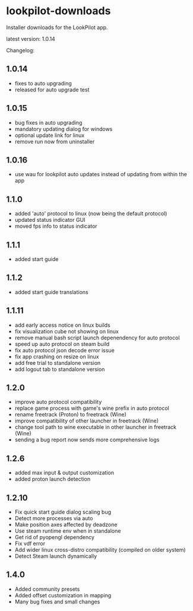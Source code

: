 # lookpilot-downloads
Installer downloads for the LookPilot app.

latest version: 1.0.14

Changelog:
## 1.0.14
- fixes to auto upgrading
- released for auto upgrade test
## 1.0.15
- bug fixes in auto upgrading
- mandatory updating dialog for windows
- optional update link for linux
- remove run now from uninstaller
## 1.0.16
- use wau for lookpilot auto updates instead of updating from within the app
## 1.1.0
- added 'auto' protocol to linux (now being the default protocol)
- updated status indicator GUI
- moved fps info to status indicator
## 1.1.1
- added start guide
## 1.1.2
- added start guide translations
## 1.1.11
- add early access notice on linux builds
- fix visualization cube not showing on linux
- remove manual bash script launch depenendency for auto protocol 
- speed up auto protocol on steam build
- fix auto protocol json decode error issue
- fix app crashing on resize on linux
- add free trial to standalone version
- add logout tab to standalone version
## 1.2.0
- improve auto protocol compatibility
- replace game process with game's wine prefix in auto protocol
- rename freetrack (Proton) to freetrack (Wine)
- improve compatibility of other launcher in freetrack (Wine) 
- change tool path to wine executable in other launcher in freetrack (Wine)
- sending a bug report now sends more comprehensive logs
## 1.2.6
- added max input & output customization
- added proton launch detection
## 1.2.10
- Fix quick start guide dialog scaling bug
- Detect more processes via auto
- Make position axes affected by deadzone
- Use steam runtime env when in standalone
- Get rid of pyopengl dependency
- Fix vdf error
- Add wider linux cross-distro compatibility (compiled on older system)
- Detect Steam launch dynamically
## 1.4.0
- Added community presets
- Added offset customization in mapping
- Many bug fixes and small changes